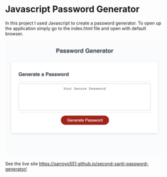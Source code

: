 # Javascript Password Generator

In this project I used Javascript to create a password generator. To open up the application simply go to the index.html file and open with default browser.

![JS-ScreenShot](./images/passwordGenerator.png)

See the live site https://sarroyo551.github.io/second-santi-password-generator/
